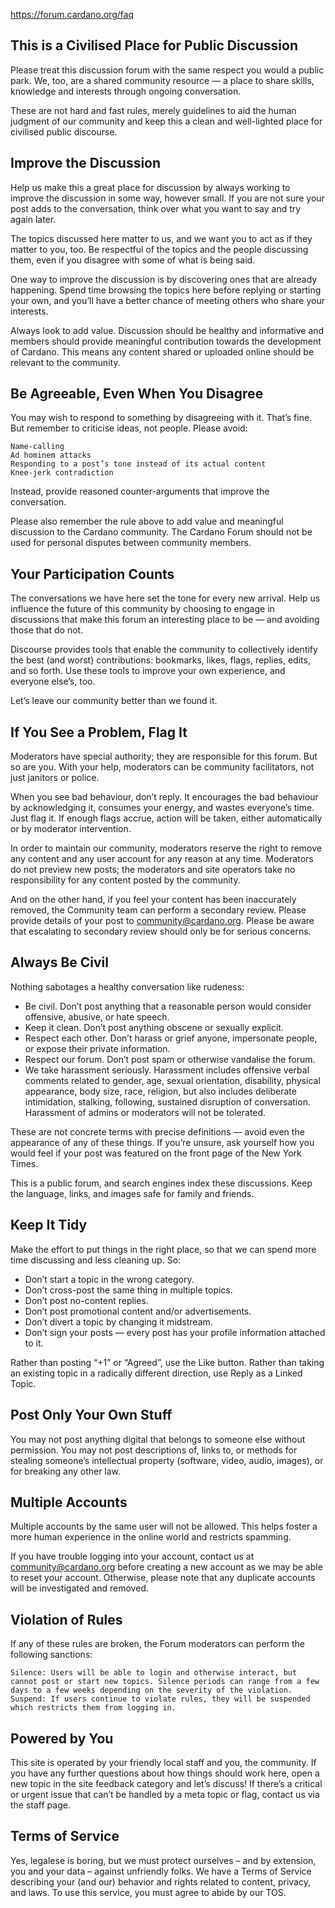 https://forum.cardano.org/faq

## This is a Civilised Place for Public Discussion

Please treat this discussion forum with the same respect you would a public park. We, too, are a shared community resource — a place to share skills, knowledge and interests through ongoing conversation.

These are not hard and fast rules, merely guidelines to aid the human judgment of our community and keep this a clean and well-lighted place for civilised public discourse.

## Improve the Discussion

Help us make this a great place for discussion by always working to improve the discussion in some way, however small. If you are not sure your post adds to the conversation, think over what you want to say and try again later.

The topics discussed here matter to us, and we want you to act as if they matter to you, too. Be respectful of the topics and the people discussing them, even if you disagree with some of what is being said.

One way to improve the discussion is by discovering ones that are already happening. Spend time browsing the topics here before replying or starting your own, and you’ll have a better chance of meeting others who share your interests.

Always look to add value. Discussion should be healthy and informative and members should provide meaningful contribution towards the development of Cardano. This means any content shared or uploaded online should be relevant to the community.

## Be Agreeable, Even When You Disagree

You may wish to respond to something by disagreeing with it. That’s fine. But remember to criticise ideas, not people. Please avoid:

    Name-calling
    Ad hominem attacks
    Responding to a post’s tone instead of its actual content
    Knee-jerk contradiction

Instead, provide reasoned counter-arguments that improve the conversation.

Please also remember the rule above to add value and meaningful discussion to the Cardano community. The Cardano Forum should not be used for personal disputes between community members.

## Your Participation Counts

The conversations we have here set the tone for every new arrival. Help us influence the future of this community by choosing to engage in discussions that make this forum an interesting place to be — and avoiding those that do not.

Discourse provides tools that enable the community to collectively identify the best (and worst) contributions: bookmarks, likes, flags, replies, edits, and so forth. Use these tools to improve your own experience, and everyone else’s, too.

Let’s leave our community better than we found it.

## If You See a Problem, Flag It

Moderators have special authority; they are responsible for this forum. But so are you. With your help, moderators can be community facilitators, not just janitors or police.

When you see bad behaviour, don’t reply. It encourages the bad behaviour by acknowledging it, consumes your energy, and wastes everyone’s time. Just flag it. If enough flags accrue, action will be taken, either automatically or by moderator intervention.

In order to maintain our community, moderators reserve the right to remove any content and any user account for any reason at any time. Moderators do not preview new posts; the moderators and site operators take no responsibility for any content posted by the community.

And on the other hand, if you feel your content has been inaccurately removed, the Community team can perform a secondary review. Please provide details of your post to community@cardano.org. Please be aware that escalating to secondary review should only be for serious concerns.

## Always Be Civil

Nothing sabotages a healthy conversation like rudeness:

- Be civil. Don’t post anything that a reasonable person would consider offensive, abusive, or hate speech.
- Keep it clean. Don’t post anything obscene or sexually explicit.
- Respect each other. Don’t harass or grief anyone, impersonate people, or expose their private information.
- Respect our forum. Don’t post spam or otherwise vandalise the forum.
- We take harassment seriously. Harassment includes offensive verbal comments related to gender, age, sexual orientation, disability, physical appearance, body size, race, religion, but also includes deliberate intimidation, stalking, following, sustained disruption of conversation. Harassment of admins or moderators will not be tolerated.

These are not concrete terms with precise definitions — avoid even the appearance of any of these things. If you’re unsure, ask yourself how you would feel if your post was featured on the front page of the New York Times.

This is a public forum, and search engines index these discussions. Keep the language, links, and images safe for family and friends.

## Keep It Tidy

Make the effort to put things in the right place, so that we can spend more time discussing and less cleaning up. So:

- Don’t start a topic in the wrong category.
- Don’t cross-post the same thing in multiple topics.
- Don’t post no-content replies.
- Don’t post promotional content and/or advertisements.
- Don’t divert a topic by changing it midstream.
- Don’t sign your posts — every post has your profile information attached to it.

Rather than posting “+1” or “Agreed”, use the Like button. Rather than taking an existing topic in a radically different direction, use Reply as a Linked Topic.

## Post Only Your Own Stuff

You may not post anything digital that belongs to someone else without permission. You may not post descriptions of, links to, or methods for stealing someone’s intellectual property (software, video, audio, images), or for breaking any other law.

## Multiple Accounts

Multiple accounts by the same user will not be allowed. This helps foster a more human experience in the online world and restricts spamming.

If you have trouble logging into your account, contact us at community@cardano.org before creating a new account as we may be able to reset your account. Otherwise, please note that any duplicate accounts will be investigated and removed.

## Violation of Rules

If any of these rules are broken, the Forum moderators can perform the following sanctions:

    Silence: Users will be able to login and otherwise interact, but cannot post or start new topics. Silence periods can range from a few days to a few weeks depending on the severity of the violation.
    Suspend: If users continue to violate rules, they will be suspended which restricts them from logging in.

## Powered by You

This site is operated by your friendly local staff and you, the community. If you have any further questions about how things should work here, open a new topic in the site feedback category and let’s discuss! If there’s a critical or urgent issue that can’t be handled by a meta topic or flag, contact us via the staff page.

## Terms of Service

Yes, legalese is boring, but we must protect ourselves – and by extension, you and your data – against unfriendly folks. We have a Terms of Service describing your (and our) behavior and rights related to content, privacy, and laws. To use this service, you must agree to abide by our TOS.

